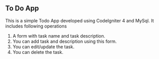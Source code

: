To Do App
-------------------------------------------------------------------------------------

This is a simple Todo App developed using CodeIgniter 4 and MySql. It includes following operations

1. A form with task name and task description.
2. You can add task and description using this form.
3. You can edit/update the task.
4. You can delete the task.

